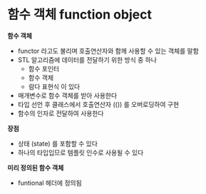 # 함수 객체 function object

**함수 객체**

- functor 라고도 불리며 호출연산자와 함께 사용할 수 있는 객체를 말함
- STL 알고리즘에 데이터를 전달하기 위한 방식 중 하나
    - 함수 포인터
    - 함수 객체
    - 람다 표현식 이 있다
- 매개변수로 함수 객체를 받아 사용한다
- 타입 선언 후 클래스에서 호출연산자 (()) 를 오버로딩하여 구현
- 함수의 인자로 전달하여 사용한다

**장점**

- 상태 (state) 를 포함할 수 있다
- 하나의 타입입므로 템플릿 인수로 사용될 수 있다

**미리 정의된 함수 객체**

- funtional 헤더에 정의됨